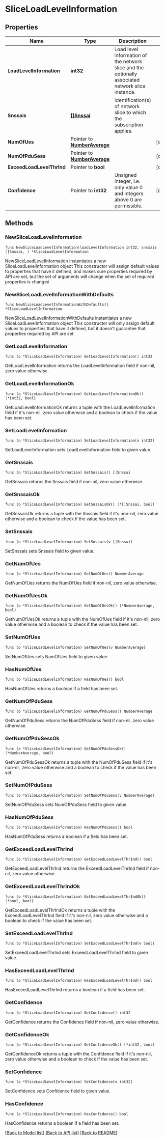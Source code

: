 # SliceLoadLevelInformation

## Properties

Name | Type | Description | Notes
------------ | ------------- | ------------- | -------------
**LoadLevelInformation** | **int32** | Load level information of the network slice and the optionally associated network slice instance. | 
**Snssais** | [**[]Snssai**](Snssai.md) | Identification(s) of network slice to which the subscription applies. | 
**NumOfUes** | Pointer to [**NumberAverage**](NumberAverage.md) |  | [optional] 
**NumOfPduSess** | Pointer to [**NumberAverage**](NumberAverage.md) |  | [optional] 
**ExceedLoadLevelThrInd** | Pointer to **bool** |  | [optional] 
**Confidence** | Pointer to **int32** | Unsigned Integer, i.e. only value 0 and integers above 0 are permissible. | [optional] 

## Methods

### NewSliceLoadLevelInformation

`func NewSliceLoadLevelInformation(loadLevelInformation int32, snssais []Snssai, ) *SliceLoadLevelInformation`

NewSliceLoadLevelInformation instantiates a new SliceLoadLevelInformation object
This constructor will assign default values to properties that have it defined,
and makes sure properties required by API are set, but the set of arguments
will change when the set of required properties is changed

### NewSliceLoadLevelInformationWithDefaults

`func NewSliceLoadLevelInformationWithDefaults() *SliceLoadLevelInformation`

NewSliceLoadLevelInformationWithDefaults instantiates a new SliceLoadLevelInformation object
This constructor will only assign default values to properties that have it defined,
but it doesn't guarantee that properties required by API are set

### GetLoadLevelInformation

`func (o *SliceLoadLevelInformation) GetLoadLevelInformation() int32`

GetLoadLevelInformation returns the LoadLevelInformation field if non-nil, zero value otherwise.

### GetLoadLevelInformationOk

`func (o *SliceLoadLevelInformation) GetLoadLevelInformationOk() (*int32, bool)`

GetLoadLevelInformationOk returns a tuple with the LoadLevelInformation field if it's non-nil, zero value otherwise
and a boolean to check if the value has been set.

### SetLoadLevelInformation

`func (o *SliceLoadLevelInformation) SetLoadLevelInformation(v int32)`

SetLoadLevelInformation sets LoadLevelInformation field to given value.


### GetSnssais

`func (o *SliceLoadLevelInformation) GetSnssais() []Snssai`

GetSnssais returns the Snssais field if non-nil, zero value otherwise.

### GetSnssaisOk

`func (o *SliceLoadLevelInformation) GetSnssaisOk() (*[]Snssai, bool)`

GetSnssaisOk returns a tuple with the Snssais field if it's non-nil, zero value otherwise
and a boolean to check if the value has been set.

### SetSnssais

`func (o *SliceLoadLevelInformation) SetSnssais(v []Snssai)`

SetSnssais sets Snssais field to given value.


### GetNumOfUes

`func (o *SliceLoadLevelInformation) GetNumOfUes() NumberAverage`

GetNumOfUes returns the NumOfUes field if non-nil, zero value otherwise.

### GetNumOfUesOk

`func (o *SliceLoadLevelInformation) GetNumOfUesOk() (*NumberAverage, bool)`

GetNumOfUesOk returns a tuple with the NumOfUes field if it's non-nil, zero value otherwise
and a boolean to check if the value has been set.

### SetNumOfUes

`func (o *SliceLoadLevelInformation) SetNumOfUes(v NumberAverage)`

SetNumOfUes sets NumOfUes field to given value.

### HasNumOfUes

`func (o *SliceLoadLevelInformation) HasNumOfUes() bool`

HasNumOfUes returns a boolean if a field has been set.

### GetNumOfPduSess

`func (o *SliceLoadLevelInformation) GetNumOfPduSess() NumberAverage`

GetNumOfPduSess returns the NumOfPduSess field if non-nil, zero value otherwise.

### GetNumOfPduSessOk

`func (o *SliceLoadLevelInformation) GetNumOfPduSessOk() (*NumberAverage, bool)`

GetNumOfPduSessOk returns a tuple with the NumOfPduSess field if it's non-nil, zero value otherwise
and a boolean to check if the value has been set.

### SetNumOfPduSess

`func (o *SliceLoadLevelInformation) SetNumOfPduSess(v NumberAverage)`

SetNumOfPduSess sets NumOfPduSess field to given value.

### HasNumOfPduSess

`func (o *SliceLoadLevelInformation) HasNumOfPduSess() bool`

HasNumOfPduSess returns a boolean if a field has been set.

### GetExceedLoadLevelThrInd

`func (o *SliceLoadLevelInformation) GetExceedLoadLevelThrInd() bool`

GetExceedLoadLevelThrInd returns the ExceedLoadLevelThrInd field if non-nil, zero value otherwise.

### GetExceedLoadLevelThrIndOk

`func (o *SliceLoadLevelInformation) GetExceedLoadLevelThrIndOk() (*bool, bool)`

GetExceedLoadLevelThrIndOk returns a tuple with the ExceedLoadLevelThrInd field if it's non-nil, zero value otherwise
and a boolean to check if the value has been set.

### SetExceedLoadLevelThrInd

`func (o *SliceLoadLevelInformation) SetExceedLoadLevelThrInd(v bool)`

SetExceedLoadLevelThrInd sets ExceedLoadLevelThrInd field to given value.

### HasExceedLoadLevelThrInd

`func (o *SliceLoadLevelInformation) HasExceedLoadLevelThrInd() bool`

HasExceedLoadLevelThrInd returns a boolean if a field has been set.

### GetConfidence

`func (o *SliceLoadLevelInformation) GetConfidence() int32`

GetConfidence returns the Confidence field if non-nil, zero value otherwise.

### GetConfidenceOk

`func (o *SliceLoadLevelInformation) GetConfidenceOk() (*int32, bool)`

GetConfidenceOk returns a tuple with the Confidence field if it's non-nil, zero value otherwise
and a boolean to check if the value has been set.

### SetConfidence

`func (o *SliceLoadLevelInformation) SetConfidence(v int32)`

SetConfidence sets Confidence field to given value.

### HasConfidence

`func (o *SliceLoadLevelInformation) HasConfidence() bool`

HasConfidence returns a boolean if a field has been set.


[[Back to Model list]](../README.md#documentation-for-models) [[Back to API list]](../README.md#documentation-for-api-endpoints) [[Back to README]](../README.md)


